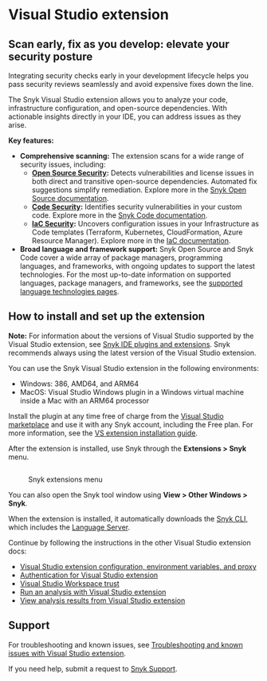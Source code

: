 # Visual Studio extension

## **Scan early, fix as you develop: elevate your security posture**

Integrating security checks early in your development lifecycle helps you pass security reviews seamlessly and avoid expensive fixes down the line.

The Snyk Visual Studio extension allows you to analyze your code, infrastructure configuration, and open-source dependencies. With actionable insights directly in your IDE, you can address issues as they arise.

**Key features:**

* **Comprehensive scanning:** The extension scans for a wide range of security issues, including:
  * [**Open Source Security**](https://snyk.io/product/open-source-security-management/)**:** Detects vulnerabilities and license issues in both direct and transitive open-source dependencies. Automated fix suggestions simplify remediation. Explore more in the [Snyk Open Source documentation](https://docs.snyk.io/scan-using-snyk/snyk-open-source).
  * [**Code Security**](https://snyk.io/product/snyk-code/)**:** Identifies security vulnerabilities in your custom code. Explore more in the [Snyk Code documentation](https://docs.snyk.io/scan-using-snyk/snyk-code).
  * [**IaC Security**](https://snyk.io/product/infrastructure-as-code-security/)**:** Uncovers configuration issues in your Infrastructure as Code templates (Terraform, Kubernetes, CloudFormation, Azure Resource Manager). Explore more in the [IaC documentation](https://docs.snyk.io/scan-using-snyk/snyk-iac).
* **Broad language and framework support:** Snyk Open Source and Snyk Code cover a wide array of package managers, programming languages, and frameworks, with ongoing updates to support the latest technologies. For the most up-to-date information on supported languages, package managers, and frameworks, see the [supported language technologies pages](https://docs.snyk.io/supported-languages-package-managers-and-frameworks).

## How to install and set up the extension

**Note:** For information about the versions of Visual Studio supported by the Visual Studio extension, see [Snyk IDE plugins and extensions](https://docs.snyk.io/scm-ide-and-ci-cd-integrations/snyk-ide-plugins-and-extensions). Snyk recommends always using the latest version of the Visual Studio extension.

You can use the Snyk Visual Studio extension in the following environments:

* Windows: 386, AMD64, and ARM64
* MacOS: Visual Studio Windows plugin in a Windows virtual machine inside a Mac with an ARM64 processor

Install the plugin at any time free of charge from the [Visual Studio marketplace](https://marketplace.visualstudio.com/items?itemName=snyk-security.snyk-vulnerability-scanner-vs-2022) and use it with any Snyk account, including the Free plan. For more information, see the [VS extension installation guide](https://learn.microsoft.com/en-us/visualstudio/ide/finding-and-using-visual-studio-extensions?view=vs-2022#find-and-install-extensions).

After the extension is installed, use Snyk through the **Extensions > Snyk** menu.

<figure><img src="../../../.gitbook/assets/image (351) (1) (1) (1) (1) (1) (1) (1) (1) (1).png" alt=""><figcaption><p>Snyk extensions menu</p></figcaption></figure>

You can also open the Snyk tool window using **View > Other Windows > Snyk**_._

When the extension is installed, it automatically downloads the [Snyk CLI,](https://docs.snyk.io/snyk-cli) which includes the [Language Server](https://docs.snyk.io/scm-ide-and-ci-cd-integrations/snyk-ide-plugins-and-extensions/snyk-language-server).

Continue by following the instructions in the other Visual Studio extension docs:

* [Visual Studio extension configuration, environment variables, and proxy](https://docs.snyk.io/scm-ide-and-ci-cd-integrations/snyk-ide-plugins-and-extensions/visual-studio-extension/visual-studio-extension-configuration)
* [Authentication for Visual Studio extension](https://docs.snyk.io/scm-ide-and-ci-cd-integrations/snyk-ide-plugins-and-extensions/visual-studio-extension/visual-studio-extension-authentication)
* [Visual Studio Workspace trust](https://docs.snyk.io/scm-ide-and-ci-cd-integrations/snyk-ide-plugins-and-extensions/visual-studio-extension/workspace-trust)
* [Run an analysis with Visual Studio extension](https://docs.snyk.io/scm-ide-and-ci-cd-integrations/snyk-ide-plugins-and-extensions/visual-studio-extension/run-an-analysis-with-visual-studio-extension)
* [View analysis results from Visual Studio extension](https://docs.snyk.io/scm-ide-and-ci-cd-integrations/snyk-ide-plugins-and-extensions/visual-studio-extension/view-analysis-results-from-visual-studio-extension)

## Support

For troubleshooting and known issues, see [Troubleshooting and known issues with Visual Studio extension](https://docs.snyk.io/scm-ide-and-ci-cd-integrations/snyk-ide-plugins-and-extensions/visual-studio-extension/troubleshooting-and-known-issues-with-visual-studio-extension).

If you need help, submit a request to [Snyk Support](https://support.snyk.io).
